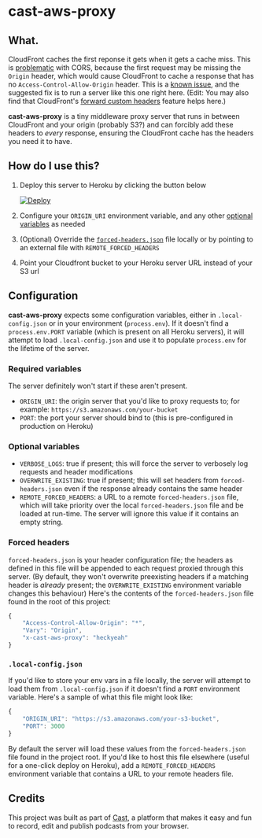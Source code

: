 # cast-aws-proxy

## What.

CloudFront caches the first reponse it gets when it gets a cache miss. This is [problematic](https://forums.aws.amazon.com/thread.jspa?messageID=555417#555417) with CORS, because the first request may be missing the ```Origin``` header, which would cause CloudFront to cache a response that has no ```Access-Control-Allow-Origin``` header. This is a [known issue](http://stackoverflow.com/a/21371500/903936), and the suggested fix is to run a server like this one right here. (Edit: You may also find that CloudFront's [forward custom headers](http://docs.aws.amazon.com/AmazonCloudFront/latest/DeveloperGuide/forward-custom-headers.html) feature helps here.)

**cast-aws-proxy** is a tiny middleware proxy server that runs in between CloudFront and your origin (probably S3?) and can forcibly add these headers to *every* response, ensuring the CloudFront cache has the headers you need it to have.

## How do I use this?

1. Deploy this server to Heroku by clicking the button below
	
	[![Deploy](https://www.herokucdn.com/deploy/button.png)](https://heroku.com/deploy)
2. Configure your ```ORIGIN_URI``` environment variable, and any other [optional variables](#optional-variables) as needed
3. (Optional) Override the [```forced-headers.json```](#forced-headers) file locally or by pointing to an external file with ```REMOTE_FORCED_HEADERS```
4. Point your Cloudfront bucket to your Heroku server URL instead of your S3 url

## Configuration

**cast-aws-proxy** expects some configuration variables, either in ```.local-config.json``` or in your environment (```process.env```). If it doesn't find a ```process.env.PORT``` variable (which is present on all Heroku servers), it will attempt to load ```.local-config.json``` and use it to populate ```process.env``` for the lifetime of the server.

### Required variables

The server definitely won't start if these aren't present.

* ```ORIGIN_URI```: the origin server that you'd like to proxy requests to; for example: ```https://s3.amazonaws.com/your-bucket```
* ```PORT```: the port your server should bind to (this is pre-configured in production on Heroku)

### Optional variables

* ```VERBOSE_LOGS```: true if present; this will force the server to verbosely log requests and header modifications
* ```OVERWRITE_EXISTING```: true if present; this will set headers from ```forced-headers.json``` even if the response already contains the same header
* ```REMOTE_FORCED_HEADERS```: a URL to a remote ```forced-headers.json``` file, which will take priority over the local ```forced-headers.json``` file and be loaded at run-time. The server will ignore this value if it contains an empty string.

### Forced headers

```forced-headers.json``` is your header configuration file; the headers as defined in this file will be appended to each request proxied through this server. (By default, they won't overwrite preexisting headers if a matching header is *already* present; the ```OVERWRITE_EXISTING``` environment variable changes this behaviour) Here's the contents of the ```forced-headers.json``` file found in the root of this project:

```js
{
	"Access-Control-Allow-Origin": "*",
	"Vary": "Origin",
	"x-cast-aws-proxy": "heckyeah"
}
```

### ```.local-config.json```

If you'd like to store your env vars in a file locally, the server will attempt to load them from ```.local-config.json``` if it doesn't find a ```PORT``` environment variable. Here's a sample of what this file might look like:

```js
{
	"ORIGIN_URI": "https://s3.amazonaws.com/your-s3-bucket",
	"PORT": 3000
}
```

By default the server will load these values from the ```forced-headers.json``` file found in the project root. If you'd like to host this file elsewhere (useful for a one-click deploy on Heroku), add a ```REMOTE_FORCED_HEADERS``` environment variable that contains a URL to your remote headers file.

## Credits

This project was built as part of [Cast](https://tryca.st/?ref=castawsproxy), a platform that makes it easy and fun to record, edit and publish podcasts from your browser.
